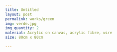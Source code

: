 ```yaml
---
title: Untitled
layout: post
permalink: works/green
img: verde.jpg
img_quantity: 2
material: Acrylic on canvas, acrylic fibre, wire
size: 80cm x 80cm

---
```

